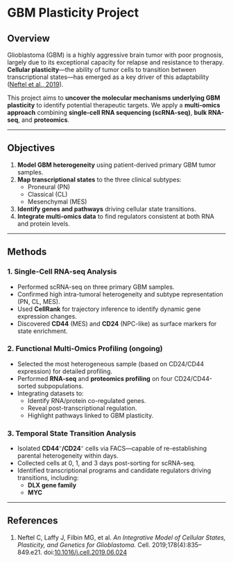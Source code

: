 # GBM Plasticity Project

## Overview

Glioblastoma (GBM) is a highly aggressive brain tumor with poor prognosis, largely due to its exceptional capacity for relapse and resistance to therapy. **Cellular plasticity**—the ability of tumor cells to transition between transcriptional states—has emerged as a key driver of this adaptability ([Neftel et al., 2019](https://doi.org/10.1016/j.cell.2019.06.024)).

This project aims to **uncover the molecular mechanisms underlying GBM plasticity** to identify potential therapeutic targets. We apply a **multi-omics approach** combining **single-cell RNA sequencing (scRNA-seq)**, **bulk RNA-seq**, and **proteomics**.

---

## Objectives

1. **Model GBM heterogeneity** using patient-derived primary GBM tumor samples.
2. **Map transcriptional states** to the three clinical subtypes:
   - Proneural (PN)
   - Classical (CL)
   - Mesenchymal (MES)
3. **Identify genes and pathways** driving cellular state transitions.
4. **Integrate multi-omics data** to find regulators consistent at both RNA and protein levels.

---

## Methods

### 1. Single-Cell RNA-seq Analysis
- Performed scRNA-seq on three primary GBM samples.
- Confirmed high intra-tumoral heterogeneity and subtype representation (PN, CL, MES).
- Used **CellRank** for trajectory inference to identify dynamic gene expression changes.
- Discovered **CD44** (MES) and **CD24** (NPC-like) as surface markers for state enrichment.

### 2. Functional Multi-Omics Profiling (ongoing)
- Selected the most heterogeneous sample (based on CD24/CD44 expression) for detailed profiling.
- Performed **RNA-seq** and **proteomics profiling** on four CD24/CD44-sorted subpopulations.
- Integrating datasets to:
  - Identify RNA/protein co-regulated genes.
  - Reveal post-transcriptional regulation.
  - Highlight pathways linked to GBM plasticity.

### 3. Temporal State Transition Analysis
- Isolated **CD44⁻/CD24⁻** cells via FACS—capable of re-establishing parental heterogeneity within days.
- Collected cells at 0, 1, and 3 days post-sorting for scRNA-seq.
- Identified transcriptional programs and candidate regulators driving transitions, including:
  - **DLX gene family**
  - **MYC**

---

## References
1. Neftel C, Laffy J, Filbin MG, et al. *An Integrative Model of Cellular States, Plasticity, and Genetics for Glioblastoma.* Cell. 2019;178(4):835–849.e21. doi:[10.1016/j.cell.2019.06.024](https://doi.org/10.1016/j.cell.2019.06.024)
